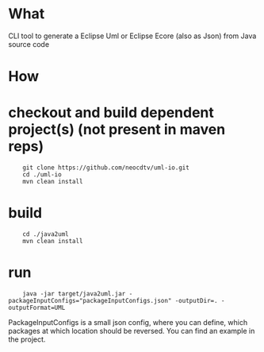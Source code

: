 What
=====
CLI tool to generate a Eclipse Uml or Eclipse Ecore (also as Json) from Java source code


How
=====

checkout and build dependent project(s) (not present in maven reps)
======
        git clone https://github.com/neocdtv/uml-io.git
        cd ./uml-io
        mvn clean install
build
======
        cd ./java2uml  
        mvn clean install
run
======
        java -jar target/java2uml.jar -packageInputConfigs="packageInputConfigs.json" -outputDir=. -outputFormat=UML

PackageInputConfigs is a small json config, where you can define, which packages at which location should be reversed.
You can find an example in the project.
